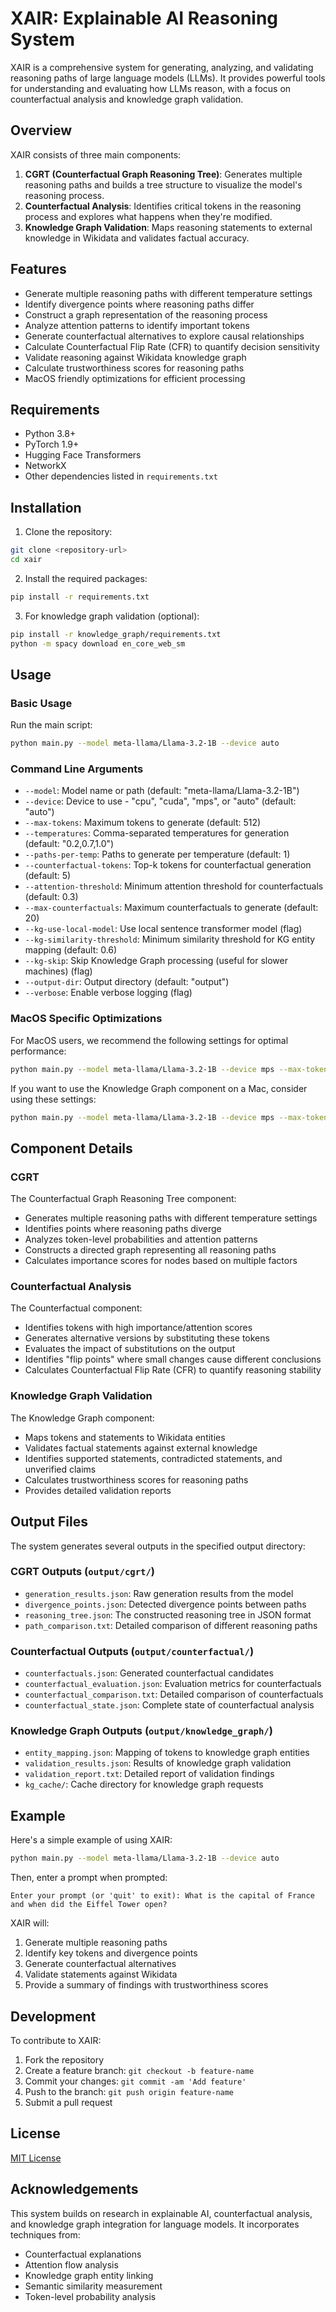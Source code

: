 # XAIR: Explainable AI Reasoning System

XAIR is a comprehensive system for generating, analyzing, and validating reasoning paths of large language models (LLMs). It provides powerful tools for understanding and evaluating how LLMs reason, with a focus on counterfactual analysis and knowledge graph validation.

## Overview

XAIR consists of three main components:

1. **CGRT (Counterfactual Graph Reasoning Tree)**: Generates multiple reasoning paths and builds a tree structure to visualize the model's reasoning process.
2. **Counterfactual Analysis**: Identifies critical tokens in the reasoning process and explores what happens when they're modified.
3. **Knowledge Graph Validation**: Maps reasoning statements to external knowledge in Wikidata and validates factual accuracy.

## Features

- Generate multiple reasoning paths with different temperature settings
- Identify divergence points where reasoning paths differ
- Construct a graph representation of the reasoning process
- Analyze attention patterns to identify important tokens
- Generate counterfactual alternatives to explore causal relationships
- Calculate Counterfactual Flip Rate (CFR) to quantify decision sensitivity
- Validate reasoning against Wikidata knowledge graph
- Calculate trustworthiness scores for reasoning paths
- MacOS friendly optimizations for efficient processing

## Requirements

- Python 3.8+
- PyTorch 1.9+
- Hugging Face Transformers
- NetworkX
- Other dependencies listed in `requirements.txt`

## Installation

1. Clone the repository:

```bash
git clone <repository-url>
cd xair
```

2. Install the required packages:

```bash
pip install -r requirements.txt
```

3. For knowledge graph validation (optional):

```bash
pip install -r knowledge_graph/requirements.txt
python -m spacy download en_core_web_sm
```

## Usage

### Basic Usage

Run the main script:

```bash
python main.py --model meta-llama/Llama-3.2-1B --device auto
```

### Command Line Arguments

- `--model`: Model name or path (default: "meta-llama/Llama-3.2-1B")
- `--device`: Device to use - "cpu", "cuda", "mps", or "auto" (default: "auto")
- `--max-tokens`: Maximum tokens to generate (default: 512)
- `--temperatures`: Comma-separated temperatures for generation (default: "0.2,0.7,1.0")
- `--paths-per-temp`: Paths to generate per temperature (default: 1)
- `--counterfactual-tokens`: Top-k tokens for counterfactual generation (default: 5)
- `--attention-threshold`: Minimum attention threshold for counterfactuals (default: 0.3)
- `--max-counterfactuals`: Maximum counterfactuals to generate (default: 20)
- `--kg-use-local-model`: Use local sentence transformer model (flag)
- `--kg-similarity-threshold`: Minimum similarity threshold for KG entity mapping (default: 0.6)
- `--kg-skip`: Skip Knowledge Graph processing (useful for slower machines) (flag)
- `--output-dir`: Output directory (default: "output")
- `--verbose`: Enable verbose logging (flag)

### MacOS Specific Optimizations

For MacOS users, we recommend the following settings for optimal performance:

```bash
python main.py --model meta-llama/Llama-3.2-1B --device mps --max-tokens 256 --kg-skip
```

If you want to use the Knowledge Graph component on a Mac, consider using these settings:

```bash
python main.py --model meta-llama/Llama-3.2-1B --device mps --max-tokens 256 --kg-use-local-model --kg-similarity-threshold 0.7
```

## Component Details

### CGRT

The Counterfactual Graph Reasoning Tree component:

- Generates multiple reasoning paths with different temperature settings
- Identifies points where reasoning paths diverge
- Analyzes token-level probabilities and attention patterns
- Constructs a directed graph representing all reasoning paths
- Calculates importance scores for nodes based on multiple factors

### Counterfactual Analysis

The Counterfactual component:

- Identifies tokens with high importance/attention scores
- Generates alternative versions by substituting these tokens
- Evaluates the impact of substitutions on the output
- Identifies "flip points" where small changes cause different conclusions
- Calculates Counterfactual Flip Rate (CFR) to quantify reasoning stability

### Knowledge Graph Validation

The Knowledge Graph component:

- Maps tokens and statements to Wikidata entities
- Validates factual statements against external knowledge
- Identifies supported statements, contradicted statements, and unverified claims
- Calculates trustworthiness scores for reasoning paths
- Provides detailed validation reports

## Output Files

The system generates several outputs in the specified output directory:

### CGRT Outputs (`output/cgrt/`)

- `generation_results.json`: Raw generation results from the model
- `divergence_points.json`: Detected divergence points between paths
- `reasoning_tree.json`: The constructed reasoning tree in JSON format
- `path_comparison.txt`: Detailed comparison of different reasoning paths

### Counterfactual Outputs (`output/counterfactual/`)

- `counterfactuals.json`: Generated counterfactual candidates
- `counterfactual_evaluation.json`: Evaluation metrics for counterfactuals
- `counterfactual_comparison.txt`: Detailed comparison of counterfactuals
- `counterfactual_state.json`: Complete state of counterfactual analysis

### Knowledge Graph Outputs (`output/knowledge_graph/`)

- `entity_mapping.json`: Mapping of tokens to knowledge graph entities
- `validation_results.json`: Results of knowledge graph validation
- `validation_report.txt`: Detailed report of validation findings
- `kg_cache/`: Cache directory for knowledge graph requests

## Example

Here's a simple example of using XAIR:

```bash
python main.py --model meta-llama/Llama-3.2-1B --device auto
```

Then, enter a prompt when prompted:

```
Enter your prompt (or 'quit' to exit): What is the capital of France and when did the Eiffel Tower open?
```

XAIR will:

1. Generate multiple reasoning paths
2. Identify key tokens and divergence points
3. Generate counterfactual alternatives
4. Validate statements against Wikidata
5. Provide a summary of findings with trustworthiness scores

## Development

To contribute to XAIR:

1. Fork the repository
2. Create a feature branch: `git checkout -b feature-name`
3. Commit your changes: `git commit -am 'Add feature'`
4. Push to the branch: `git push origin feature-name`
5. Submit a pull request

## License

[MIT License](LICENSE)

## Acknowledgements

This system builds on research in explainable AI, counterfactual analysis, and knowledge graph integration for language models. It incorporates techniques from:

- Counterfactual explanations
- Attention flow analysis
- Knowledge graph entity linking
- Semantic similarity measurement
- Token-level probability analysis
